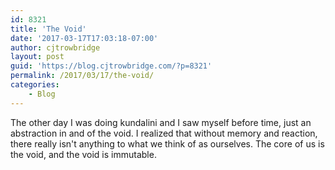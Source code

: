 ```yaml
---
id: 8321
title: 'The Void'
date: '2017-03-17T17:03:18-07:00'
author: cjtrowbridge
layout: post
guid: 'https://blog.cjtrowbridge.com/?p=8321'
permalink: /2017/03/17/the-void/
categories:
    - Blog
---
```


<div class="_1dwg _1w_m _2ph_"><div class="_5pbx userContent" data-ft="{"tn":"K"}" id="js_18">The other day I was doing kundalini and I saw myself before time, just an abstraction in and of the void. I realized that without memory and reaction, there really isn't anything to what we think of as ourselves. The core of us is the void, and the void is immutable. </div></div>